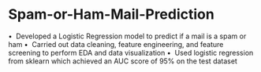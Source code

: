 # Spam-or-Ham-Mail-Prediction
•  Developed a Logistic Regression model to predict if a mail is a spam or ham
•  Carried out data cleaning, feature engineering, and feature screening to perform EDA and data visualization
•  Used logistic regression from sklearn which achieved an AUC score of 95% on the test dataset

